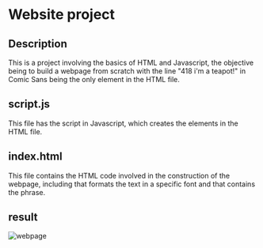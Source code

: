 # Website project
## Description

This is a project involving the basics of HTML and Javascript, the objective being to build a webpage from scratch with the line "418 i'm a teapot!" in Comic Sans being the only element in the HTML file.

## script.js

This file has the script in Javascript, which creates the elements in the HTML file.

## index.html

This file contains the HTML code involved in the construction of the webpage, including <font> that formats the text in a specific font and <body> that contains the phrase.

## result

![webpage](teapot/web.png)
